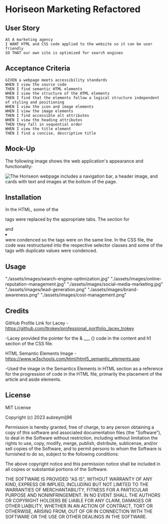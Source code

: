 # Horiseon Marketing Refactored 

## User Story

```
AS A marketing agency
I WANT HTML and CSS code applied to the website so it can be user friendly
SO THAT our own site is optimized for search engines
```

## Acceptance Criteria

```
GIVEN a webpage meets accessibility standards
WHEN I view the source code
THEN I find semantic HTML elements
WHEN I view the structure of the HTML elements
THEN I find that the elements follow a logical structure independent of styling and positioning
WHEN I view the icon and image elements
WHEN I view the image elements
THEN I find accessible alt attributes
WHEN I view the heading attributes
THEN they fall in sequential order
WHEN I view the title element
THEN I find a concise, descriptive title
```

## Mock-Up

The following image shows the web application's appearance and functionality:

![The Horiseon webpage includes a navigation bar, a header image, and cards with text and images at the bottom of the page.](./assets/image-reference/01-html-css-git-homework-demo.png)


## Installation

In the HTML, some of the <div></div> tags were replaced by the appropriate tabs. The section for <p></p> and <li></li> were condenced so the tags were on the same line. In the CSS file, the code was restructured into the respective selector classes and some of the tags with duplicate values were condenced.

## Usage

"./assets/images/search-engine-optimization.jpg"
"./assets/images/online-reputation-management.jpg"
"./assets/images/social-media-marketing.jpg"
"./assets/images/lead-generation.png"
"./assets/images/brand-awareness.png" 
"./assets/images/cost-management.png"

## Credits

GitHub Profile Link for Lacey - https://github.com/ltrokey/professional_portfolio_lacey_trokey

-Lacey provided the pointer for the & ___ {} code in the content and h1 section of the CSS file.

HTML Semantic Elements Image - https://www.w3schools.com/html/html5_semantic_elements.asp

-Used the image in the Semantics Elements in HTML section as a reference for the progression of code in the HTML file, primarily the placement of the article and aside elements.

## License

MIT License

Copyright (c) 2023 aubreymlj96

Permission is hereby granted, free of charge, to any person obtaining a copy
of this software and associated documentation files (the "Software"), to deal
in the Software without restriction, including without limitation the rights
to use, copy, modify, merge, publish, distribute, sublicense, and/or sell
copies of the Software, and to permit persons to whom the Software is
furnished to do so, subject to the following conditions:

The above copyright notice and this permission notice shall be included in all
copies or substantial portions of the Software.

THE SOFTWARE IS PROVIDED "AS IS", WITHOUT WARRANTY OF ANY KIND, EXPRESS OR
IMPLIED, INCLUDING BUT NOT LIMITED TO THE WARRANTIES OF MERCHANTABILITY,
FITNESS FOR A PARTICULAR PURPOSE AND NONINFRINGEMENT. IN NO EVENT SHALL THE
AUTHORS OR COPYRIGHT HOLDERS BE LIABLE FOR ANY CLAIM, DAMAGES OR OTHER
LIABILITY, WHETHER IN AN ACTION OF CONTRACT, TORT OR OTHERWISE, ARISING FROM,
OUT OF OR IN CONNECTION WITH THE SOFTWARE OR THE USE OR OTHER DEALINGS IN THE
SOFTWARE.

